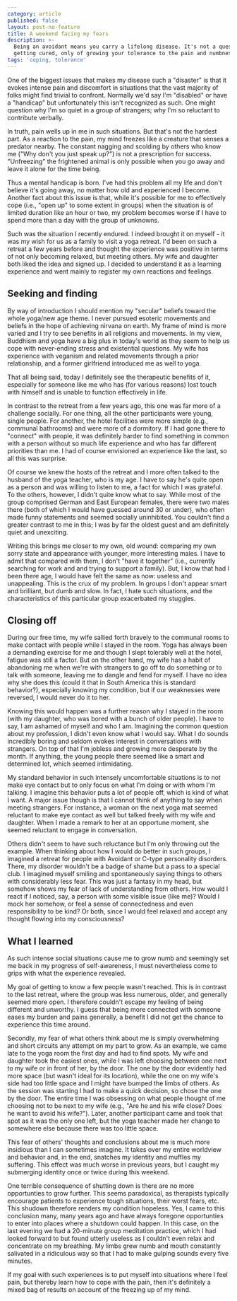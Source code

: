 ```yaml
---
category: article
published: false
layout: post-no-feature
title: A weekend facing my fears
description: >-
  Being an avoidant means you carry a lifelong disease. It's not a question of
  getting cured, only of growing your tolerance to the pain and numbness.
tags: 'coping, tolerance'
---
```

One of the biggest issues that makes my disease such a "disaster" is that it evokes intense pain and discomfort in situations that the vast majority of folks might find trivial to confront. Normally we'd say I'm "disabled" or have a "handicap" but unfortunately this isn't recognized as such. One might question why I'm so quiet in a group of strangers; why I'm so reluctant to contribute verbally.

In truth, pain wells up in me in such situations. But that's not the hardest part. As a reaction to the pain, my mind freezes like a creature that senses a predator nearby. The constant nagging and scolding by others who know me ("Why don't you just speak up?") is not a prescription for success. "Unfreezing" the frightened animal is only possible when you go away and leave it alone for the time being.

Thus a mental handicap is born. I've had this problem all my life and don't believe it's going away, no matter how old and experienced I become. Another fact about this issue is that, while it's possible for me to effectively cope (i.e., "open up" to some extent in groups) when the situation is of limited duration like an hour or two, my problem becomes worse if I have to spend more than a day with the group of unknowns.

Such was the situation I recently endured. I indeed brought it on myself - it was my wish for us as a family to visit a yoga retreat. I'd been on such a retreat a few years before and thought the experience was positive in terms of not only becoming relaxed, but meeting others. My wife and daughter both liked the idea and signed up. I decided to understand it as a learning experience and went mainly to register my own reactions and feelings.

## Seeking and finding

By way of introduction I should mention my "secular" beliefs toward the whole yoga/new age theme. I never pursued esoteric movements and beliefs in the hope of achieving nirvana on earth. My frame of mind is more varied and I try to see benefits in all religions and movements. In my view, Buddhism and yoga have a big plus in today's world as they seem to help us cope with never-ending stress and existential questions. My wife has experience with veganism and related movements through a prior relationship, and a former girlfriend introduced me as well to yoga.

That all being said, today I definitely see the therapeutic benefits of it, especially for someone like me who has (for various reasons) lost touch with himself and is unable to function effectively in life.

In contrast to the retreat from a few years ago, this one was far more of a challenge socially. For one thing, all the other participants were young, single people. For another, the hotel facilities were more simple (e.g., communal bathrooms) and were more of a dormitory. If I had gone there to "connect" with people, it was definitely harder to find something in common with a person without so much life experience and who has far different priorities than me. I had of course envisioned an experience like the last, so all this was surprise.

Of course we knew the hosts of the retreat and I more often talked to the husband of the yoga teacher, who is my age. I have to say he's quite open as a person and was willing to listen to me, a fact for which I was grateful. To the others, however, I didn't quite know what to say. While most of the group comprised German and East European females, there were two males there (both of which I would have guessed around 30 or under), who often made funny statements and seemed socially uninhibited. You couldn't find a greater contrast to me in this; I was by far the oldest guest and am definitely quiet and unexciting. 

Writing this brings me closer to my own, old wound: comparing my own sorry state and appearance with younger, more interesting males. I have to admit that compared with them, I don't "have it together" (i.e., currently searching for work and and trying to support a family). But, I know that had I been there age, I would have felt the same as now: useless and unappealing. This is the crux of my problem. In groups I don't appear smart and brilliant, but dumb and slow. In fact, I hate such situations, and the characteristics of this particular group exacerbated my stuggles.

## Closing off

During our free time, my wife sallied forth bravely to the communal rooms to make contact with people while I stayed in the room. Yoga has always been a demanding exercise for me and though I slept tolerably well at the hotel, fatigue was still a factor. But on the other hand, my wife has a habit of abandoning me when we're with strangers to go off to do something or to talk with someone, leaving me to dangle and fend for myself. I have no idea why she does this (could it that in South America this is standard behavior?), especially knowing my condition, but if our weaknesses were reversed, I would never do it to her.

Knowing this would happen was a further reason why I stayed in the room (with my daughter, who was bored with a bunch of older people). I have to say, I am ashamed of myself and who I am. Imagining the common question about my profession, I didn't even know what I would say. What I do sounds incredibly boring and seldom evokes interest in conversations with strangers. On top of that I'm jobless and growing more desperate by the month. If anything, the young people there seemed like a smart and determined lot, which seemed intimidating.

My standard behavior in such intensely uncomfortable situations is to not make eye contact but to only focus on what I'm doing or with whom I'm talking. I imagine this behavior puts a lot of people off, which is kind of what I want. A major issue though is that I cannot think of anything to say when meeting strangers. For instance, a woman on the next yoga mat seemed reluctant to make eye contact as well but talked freely with my wife and daughter. When I made a remark to her at an opportune moment, she seemed reluctant to engage in conversation.

Others didn't seem to have such reluctance but I'm only throwing out the example. When thinking about how I would do better in such groups, I imagined a retreat for people with Avoidant or C-type personality disorders. There, my disorder wouldn't be a badge of shame but a pass to a special club. I imagined myself smiling and spontaneously saying things to others with considerably less fear. This was just a fantasy in my head, but somehow shows my fear of lack of understanding from others. How would I react if I noticed, say, a person with some visible issue (like me)? Would I mock her somehow, or feel a sense of connectedness and even responsibility to be kind? Or both, since I would feel relaxed and accept any thought flowing into my consciousness?

## What I learned

As such intense social situations cause me to grow numb and seemingly set me back in my progress of self-awareness, I must nevertheless come to grips with what the experience revealed.

My goal of getting to know a few people wasn't reached. This is in contrast to the last retreat, where the group was less numerous, older, and generally seemed more open. I therefore couldn't escape my feeling of being different and unworthy. I guess that being more connected with someone eases my burden and pains generally, a benefit I did not get the chance to experience this time around.

Secondly, my fear of what others think about me is simply overwhelming and short circuits any attempt on my part to grow. As an example, we came late to the yoga room the first day and had to find spots. My wife and daughter took the easiest ones, while I was left choosing between one next to my wife or in front of her, by the door. The one by the door evidently had more space (but wasn't ideal for its location), while the one on my wife's side had too little space and I might have bumped the limbs of others. As the session was starting I had to make a quick decision, so chose the one by the door. The entire time I was obsessing on what people thought of me choosing not to be next to my wife (e.g., "Are he and his wife close? Does he want to avoid his wife?"). Later, another participant came and took that spot as it was the only one left, but the yoga teacher made her change to somewhere else because there was too little space.

This fear of others' thoughts and conclusions about me is much more insidious than I can sometimes imagine. It takes over my entire worldview and behavior and, in the end, snatches my identity and muffles my suffering. This effect was much worse in previous years, but I caught my submerging identity once or twice during this weekend.

One terrible consequence of shutting down is there are no more opportunties to grow further. This seems paradoxical, as therapists typically encourage patients to experience tough situations, their worst fears, etc. This shudown therefore renders my condition hopeless. Yes, I came to this conclusion many, many years ago and have always foregone opportunties to enter into places where a shutdown could happen. In this case, on the last evening we had a 20-minute group meditation practice, which I had looked forward to but found utterly useless as I couldn't even relax and concentrate on my breathing. My limbs grew numb and mouth constantly salivated in a ridiculous way so that I had to make gulping sounds every five minutes.

If my goal with such experiences is to put myself into situations where I feel pain, but thereby learn how to cope with the pain, then it's definitely a mixed bag of results on account of the freezing up of my mind.

